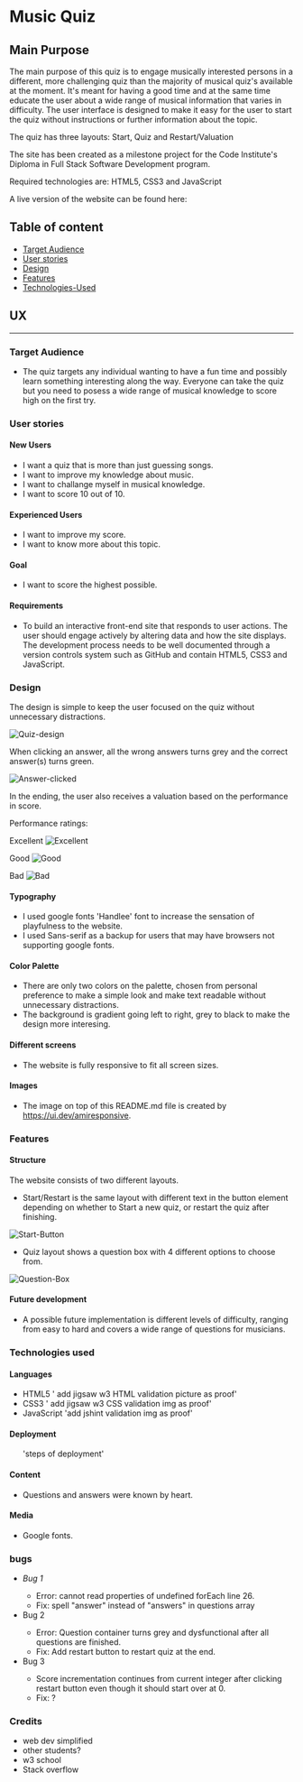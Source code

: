 # Music Quiz



## Main Purpose

The main purpose of this quiz is to engage musically interested persons in a different, more challenging quiz than the majority of musical quiz's available at the moment. 
It's meant for having a good time and at the same time educate the user about a wide range of musical information that varies in difficulty. The user interface is designed to make it easy for the user to start the quiz without instructions or further information about the topic.

The quiz has three layouts: Start, Quiz and Restart/Valuation

The site has been created as a milestone project for the Code Institute's Diploma in Full Stack Software Development program.

Required technologies are: HTML5, CSS3 and JavaScript

A live version of the website can be found here:

## Table of content


* [Target Audience](#target-audience)
* [User stories](#user-stories)
* [Design](#design)
* [Features](#features)
* [Technologies-Used](#technologies-used)


## UX
<hr>

### Target Audience

* The quiz targets any individual wanting to have a fun time and possibly learn something interesting along the way. Everyone can take the quiz but you need to posess a wide range of musical knowledge to score high on the first try.

### User stories

#### New Users
* I want a quiz that is more than just guessing songs.
* I want to improve my knowledge about music.
* I want to challange myself in musical knowledge.
* I want to score 10 out of 10.

#### Experienced Users
* I want to improve my score.
* I want to know more about this topic.

#### Goal
* I want to score the highest possible.

#### Requirements
* To build an interactive front-end site that responds to user actions. The user should engage actively by altering data and how the site displays. The development process needs to be well documented through a version controls system such as GitHub and contain HTML5, CSS3 and JavaScript.

### Design
The design is simple to keep the user focused on the quiz without unnecessary distractions. 

![Quiz-design](https://i.imgur.com/49IxgOz.png)

When clicking an answer, all the wrong answers turns grey and the correct answer(s) turns green.

![Answer-clicked](https://i.imgur.com/zR2pHtG.png)

In the ending, the user also receives a valuation based on the performance in score.

Performance ratings:

Excellent 
![Excellent](https://i.imgur.com/4NjIXWY.png)

Good
![Good](https://i.imgur.com/1nlr3Rm.png)

Bad
![Bad](https://i.imgur.com/R98svVE.png)

#### Typography
* I used google fonts 'Handlee' font to increase the sensation of playfulness to the website.
* I used Sans-serif as a backup for users that may have browsers not supporting google fonts.

#### Color Palette
* There are only two colors on the palette, chosen from personal preference to make a simple look and make text readable without unnecessary distractions.
* The background is gradient going left to right, grey to black to make the design more interesing.

#### Different screens
* The website is fully responsive to fit all screen sizes.

#### Images
* The image on top of this README.md file is created by https://ui.dev/amiresponsive.

### Features

#### Structure

The website consists of two different layouts.
* Start/Restart is the same layout with different text in the button element depending on whether to Start a new quiz, or restart the quiz after finishing.

![Start-Button](https://i.imgur.com/U3NNg4e.png)

* Quiz layout shows a question box with 4 different options to choose from.

![Question-Box](https://i.imgur.com/NGZf241.png)

#### Future development

* A possible future implementation is different levels of difficulty, ranging from easy to hard and covers a wide range of questions for musicians.

### Technologies used

#### Languages 

* HTML5
' add jigsaw w3 HTML validation picture as proof'
* CSS3
' add jigsaw w3 CSS validation img as proof'
* JavaScript
'add jshint validation img as proof'

#### Deployment

<ol>
'steps of deployment'
</ol>

#### Content

* Questions and answers were known by heart.

#### Media
* Google fonts.


### bugs
<ul>
<li><em>Bug 1</em></li>
<ul>
<li>Error: cannot read properties of undefined forEach line 26.</li>
<li>Fix: spell "answer" instead of "answers" in questions array</li>
</ul>
<li>Bug 2</li>
<ul>
<li>Error: Question container turns grey and dysfunctional after all questions are finished.</li>
<li>Fix: Add restart button to restart quiz at the end.</li>
</ul>
<li>Bug 3</li>
<ul>
<li>Score incrementation continues from current integer after clicking restart button even though it should start over at 0.</li>
<li>Fix: ?</li>
</ul>
</ul>

### Credits

* web dev simplified
* other students?
* w3 school
* Stack overflow

 